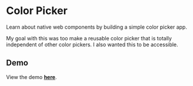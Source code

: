 # Color Picker
Learn about native web components by building a simple color picker app.

My goal with this was too make a reusable color picker that is totally independent of other color pickers. I also wanted this to be accessible.

## Demo
View the demo [**here**](https://codepen.io/maxshuty/pen/MWyBrKB).
